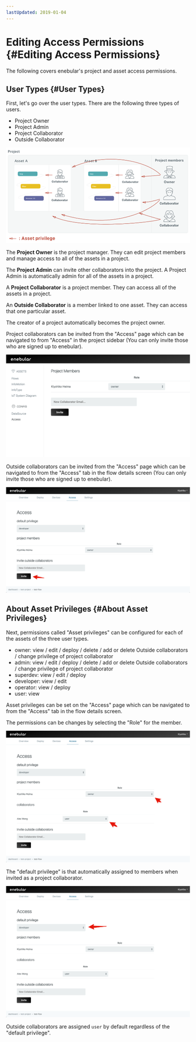 ```yaml
---
lastUpdated: 2019-01-04
---
```


# Editing Access Permissions {#Editing Access Permissions}

The following covers enebular's project and asset access permissions.

## User Types {#User Types}

First, let's go over the user types. There are the following three types of users.

- Project Owner
- Project Admin
- Project Collaborator
- Outside Collaborator

![assetPriviliege](./../../img/Config/Access-assetPriviliege.png)

The **Project Owner** is the project manager. They can edit project members and manage access to all of the assets in a project.

The **Project Admin** can invite other collaborators into the project. A Project Admin is automatically admin for all of the assets in a project.

A **Project Collaborator** is a project member. They can access all of the assets in a project.

An **Outside Collaborator** is a member linked to one asset. They can access that one particular asset.

The creator of a project automatically becomes the project owner.

Project collaborators can be invited from the "Access" page which can be navigated to from "Access" in the project sidebar (You can only invite those who are signed up to enebular).

![projectMembers](./../../img/Config/Access-projectMembers.png)

Outside collaborators can be invited from the "Access" page which can be navigated to from the "Access" tab in the flow details screen (You can only invite those who are signed up to enebular).

![Access-invite](./../../img/Config/Access-invite.png)

## About Asset Privileges {#About Asset Privileges}

Next, permissions called "Asset privileges" can be configured for each of the assets of the three user types.

- owner: view / edit / deploy / delete / add or delete Outside collaborators / change privilege of project collaborator
- admin: view / edit / deploy / delete / add or delete Outside collaborators / change privilege of project collaborator
- superdev: view / edit / deploy
- developer: view / edit
- operator: view / deploy
- user: view

Asset privileges can be set on the "Access" page which can be navigated to from the "Access" tab in the flow details screen.

The permissions can be changes by selecting the "Role" for the member.

![Access-role](./../../img/Config/Access-role.png)

The "default privilege" is that automatically assigned to members when invited as a project collaborator.

![Access-default](./../../img/Config/Access-default.png)

Outside collaborators are assigned `user` by default regardless of the "default privilege".
